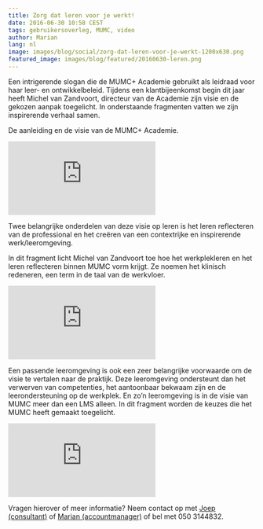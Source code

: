 ```yaml
---
title: Zorg dat leren voor je werkt!
date: 2016-06-30 10:58 CEST
tags: gebruikersoverleg, MUMC, video
author: Marian
lang: nl
image: images/blog/social/zorg-dat-leren-voor-je-werkt-1200x630.png
featured_image: images/blog/featured/20160630-leren.png
---
```


Een intrigerende slogan die de MUMC+ Academie gebruikt als leidraad voor haar leer- en ontwikkelbeleid. Tijdens een klantbijeenkomst begin dit jaar heeft Michel van Zandvoort, directeur van de Academie zijn visie en de gekozen aanpak toegelicht. In onderstaande fragmenten vatten we zijn inspirerende verhaal samen.

De aanleiding en de visie van de MUMC+ Academie.

<iframe src="https://www.youtube.com/embed/9ZdnJv5IKdE?rel=0" frameborder="0" allowfullscreen></iframe>

Twee belangrijke onderdelen van deze visie op leren is het leren reflecteren van de professional en het creëren van een contextrijke en inspirerende werk/leeromgeving.

In dit fragment licht Michel van Zandvoort toe hoe het werkplekleren en het leren reflecteren  binnen MUMC vorm krijgt. Ze noemen het klinisch redeneren, een term in de taal van de werkvloer.

<iframe src="https://www.youtube.com/embed/Bfe9VqZseW8?rel=0" frameborder="0" allowfullscreen></iframe>

Een passende leeromgeving is ook een zeer belangrijke voorwaarde om de visie te vertalen naar de praktijk. Deze leeromgeving ondersteunt dan het verwerven van competenties, het aantoonbaar bekwaam zijn en de leerondersteuning op de werkplek. En zo’n leeromgeving is in de visie van MUMC meer dan een LMS alleen. In dit fragment worden de keuzes die het MUMC heeft gemaakt toegelicht.

<iframe src="https://www.youtube.com/embed/Ujuq0V31fn0?rel=0" frameborder="0" allowfullscreen></iframe>

Vragen hierover of meer informatie? Neem contact op met [Joep (consultant)](mailto:j.lenglet@defacto.nl) of [Marian (accountmanager)](mailto:m.joustra@defacto.nl) of bel met 050 3144832.
